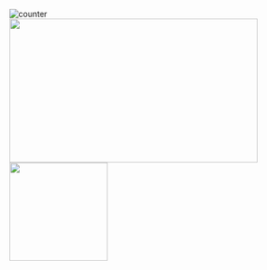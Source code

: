 ![counter](https://enbdz72u30ytud9.m.pipedream.net)
<a href="https://github.com/arefhosseini">
<img width="440" height="255" align="center" src="https://github-readme-stats.vercel.app/api?username=arefhosseini&show_icons=true&theme=blue-green&count_private=true">
</a>
<a href="https://github.com/arefhosseini?tab=repositories">
<img height="174" align="center" src="https://github-readme-stats.anuraghazra1.vercel.app/api/top-langs/?username=arefhosseini&layout=compact&theme=blue-green" />
</a>
